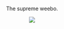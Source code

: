 <p align="center">
  The supreme weebo.
</p>

<p align="center">
  <img src="https://count.getloli.com/get/@zZHorizonZz?theme=moebooru">
</p>

